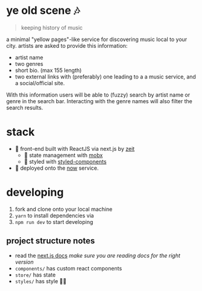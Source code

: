 
# ye old scene 🎶

> keeping history of music

a minimal "yellow pages"-like service for discovering music local to your city.
artists are asked to provide this information:

- artist name
- two genres
- short bio. (max 155 length)
- two external links with (preferably) one leading to a a music service, and a social/official site.

With this information users will be able to (fuzzy) search by artist name or genre in the search bar. Interacting with the genre names will also filter the search results.

# stack

- 🌈 front-end built with ReactJS via next.js by [zeit](https://zeit.co)
  - 🕋 state management with [mobx](https://github.com/mobxjs/mobx)
  - 💅 styled with [styled-components](https://github.com/styled-components/styled-components)
- 🚀 deployed onto the [now](https://zeit.co/now) service.

# developing
1. fork and clone onto your local machine
1. `yarn` to install dependencies via
1. `npm run dev` to start developing

## project structure notes
- read the [next.js docs](https://github.com/zeit/next.js/) *make sure you are reading docs for the right version*
- `components/` has custom react components
- `store/` has state
- `styles/` has style 💃🏾
